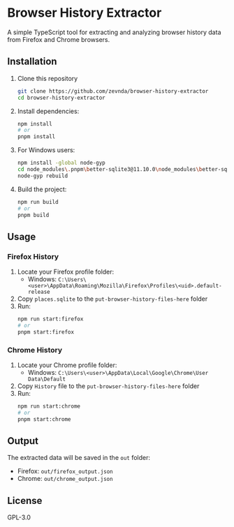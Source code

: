 # Browser History Extractor

A simple TypeScript tool for extracting and analyzing browser history data from Firefox and Chrome browsers.

## Installation

1. Clone this repository
   ```bash
   git clone https://github.com/zevnda/browser-history-extractor
   cd browser-history-extractor
   ```
2. Install dependencies:
   ```bash
   npm install
   # or
   pnpm install
   ```
3. For Windows users:
   ```bash
   npm install -global node-gyp
   cd node_modules\.pnpm\better-sqlite3@11.10.0\node_modules\better-sqlite3
   node-gyp rebuild
   ```
4. Build the project:
   ```bash
   npm run build
   # or
   pnpm build
   ```

## Usage

### Firefox History

1. Locate your Firefox profile folder:
   - Windows: `C:\Users\<user>\AppData\Roaming\Mozilla\Firefox\Profiles\<uid>.default-release`
2. Copy `places.sqlite` to the `put-browser-history-files-here` folder
3. Run:
   ```bash
   npm run start:firefox
   # or
   pnpm start:firefox
   ```

### Chrome History

1. Locate your Chrome profile folder:
   - Windows: `C:\Users\<user>\AppData\Local\Google\Chrome\User Data\Default`
2. Copy `History` file to the `put-browser-history-files-here` folder
3. Run:
   ```bash
   npm run start:chrome
   # or
   pnpm start:chrome
   ```

## Output

The extracted data will be saved in the `out` folder:
- Firefox: `out/firefox_output.json`
- Chrome: `out/chrome_output.json`

## License

GPL-3.0